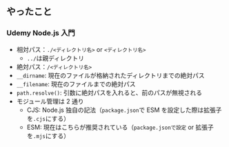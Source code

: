 ## やったこと

### Udemy Node.js 入門

- 相対パス：`./<ディレクトリ名>` or `<ディレクトリ名>`
  - `../`は親ディレクトリ
- 絶対パス：`/<ディレクトリ名>`
- `__dirname`: 現在のファイルが格納されたディレクトリまでの絶対パス
- `__filename`: 現在のファイルまでの絶対パス
- `path.resolve()`: 引数に絶対パスを入れると、前のパスが無視される
- モジュール管理は 2 通り
  - CJS: Node.js 独自の記法（`package.json`で ESM を設定した際は拡張子を`.cjs`にする）
  - ESM: 現在はこちらが推奨されている（`package.jsonで設定` or 拡張子を`.mjs`にする）
